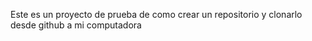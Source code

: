 Este es un proyecto de prueba de como crear un repositorio y clonarlo desde github a mi computadora  